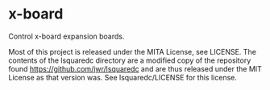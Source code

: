 
x-board
=======

Control x-board expansion boards.

Most of this project is released under the MITA License, see LICENSE.
The contents of the lsquaredc directory are a modified copy of the repository 
found https://github.com/jwr/lsquaredc and are thus released under the MIT
License as that version was. See lsquaredc/LICENSE for this license.

